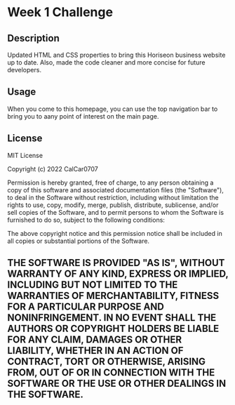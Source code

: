 # Week 1 Challenge

## Description

Updated HTML and CSS properties to bring this Horiseon business website up to date. Also, made the code cleaner and more concise for future developers.


## Usage

When you come to this homepage, you can use the top navigation bar to bring you to aany point of interest on the main page.

## License

MIT License

Copyright (c) 2022 CalCar0707

Permission is hereby granted, free of charge, to any person obtaining a copy
of this software and associated documentation files (the "Software"), to deal
in the Software without restriction, including without limitation the rights
to use, copy, modify, merge, publish, distribute, sublicense, and/or sell
copies of the Software, and to permit persons to whom the Software is
furnished to do so, subject to the following conditions:

The above copyright notice and this permission notice shall be included in all
copies or substantial portions of the Software.

THE SOFTWARE IS PROVIDED "AS IS", WITHOUT WARRANTY OF ANY KIND, EXPRESS OR
IMPLIED, INCLUDING BUT NOT LIMITED TO THE WARRANTIES OF MERCHANTABILITY,
FITNESS FOR A PARTICULAR PURPOSE AND NONINFRINGEMENT. IN NO EVENT SHALL THE
AUTHORS OR COPYRIGHT HOLDERS BE LIABLE FOR ANY CLAIM, DAMAGES OR OTHER
LIABILITY, WHETHER IN AN ACTION OF CONTRACT, TORT OR OTHERWISE, ARISING FROM,
OUT OF OR IN CONNECTION WITH THE SOFTWARE OR THE USE OR OTHER DEALINGS IN THE
SOFTWARE.
---
